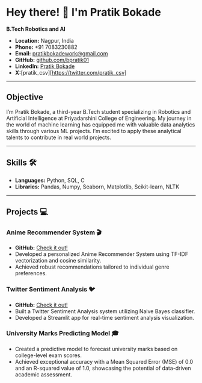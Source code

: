 
# Hey there! 👋 I'm Pratik Bokade

**B.Tech Robotics and AI**
- **Location:** Nagpur, India
- **Phone:** +91 7083230882
- **Email:** pratikbokadework@gmail.com
- **GitHub:** [github.com/bpratik01](https://github.com/bpratik01)
- **LinkedIn:** [Pratik Bokade](http://www.linkedin.com/in/pratik-bokade-b15466230)
- **X:**[pratik_csv][https://twitter.com/pratik_csv]

---
## Objective
I’m Pratik Bokade, a third-year B.Tech student specializing in Robotics and Artificial Intelligence at Priyadarshini College of Engineering. My journey in the world of machine learning has equipped me with valuable data analytics skills through various ML projects. I’m excited to apply these analytical talents to contribute in real world projects.

---

## Skills 🛠️

- **Languages:** Python, SQL, C
- **Libraries:** Pandas, Numpy, Seaborn, Matplotlib, Scikit-learn, NLTK

---

## Projects 💻

### Anime Recommender System 🎬
- **GitHub:** [Check it out!](https://github.com/bpratik01/Anime-Recommender-System)
- Developed a personalized Anime Recommender System using TF-IDF vectorization and cosine similarity.
- Achieved robust recommendations tailored to individual genre preferences.

### Twitter Sentiment Analysis 🐦
- **GitHub:** [Check it out!](https://github.com/bpratik01/Twitter-Sentiment-Analysis)
- Built a Twitter Sentiment Analysis system utilizing Naive Bayes classifier.
- Developed a Streamlit app for real-time sentiment analysis visualization.

### University Marks Predicting Model 🎓
- Created a predictive model to forecast university marks based on college-level exam scores.
- Achieved exceptional accuracy with a Mean Squared Error (MSE) of 0.0 and an R-squared value of 1.0, showcasing the potential of data-driven academic assessment.

